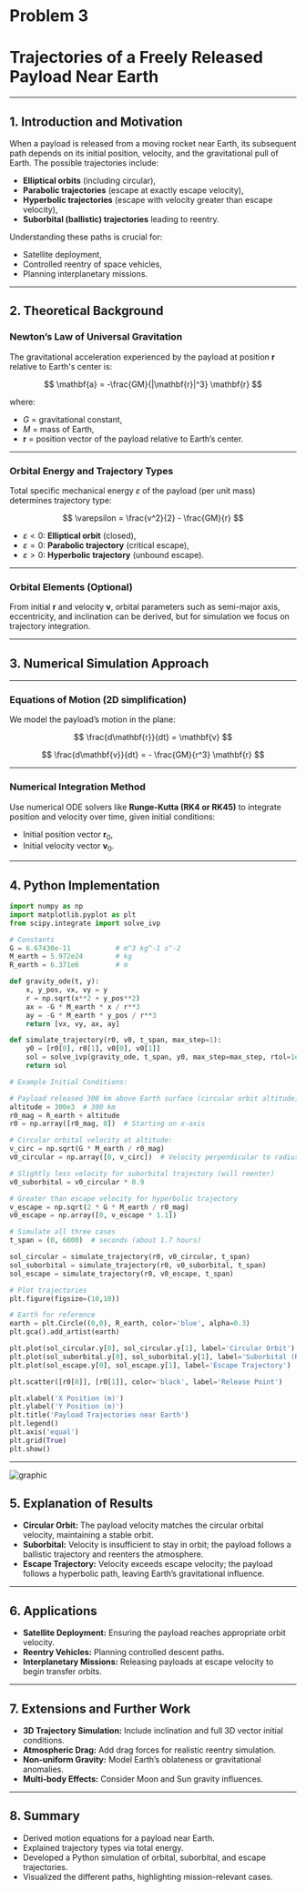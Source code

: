 # Problem 3

#  Trajectories of a Freely Released Payload Near Earth

---

## 1. Introduction and Motivation

When a payload is released from a moving rocket near Earth, its subsequent path depends on its initial position, velocity, and the gravitational pull of Earth. The possible trajectories include:

* **Elliptical orbits** (including circular),
* **Parabolic trajectories** (escape at exactly escape velocity),
* **Hyperbolic trajectories** (escape with velocity greater than escape velocity),
* **Suborbital (ballistic) trajectories** leading to reentry.

Understanding these paths is crucial for:

* Satellite deployment,
* Controlled reentry of space vehicles,
* Planning interplanetary missions.

---

## 2. Theoretical Background

### Newton’s Law of Universal Gravitation

The gravitational acceleration experienced by the payload at position $\mathbf{r}$ relative to Earth's center is:

$$
\mathbf{a} = -\frac{GM}{|\mathbf{r}|^3} \mathbf{r}
$$

where:

* $G$ = gravitational constant,
* $M$ = mass of Earth,
* $\mathbf{r}$ = position vector of the payload relative to Earth’s center.

---

### Orbital Energy and Trajectory Types

Total specific mechanical energy $\varepsilon$ of the payload (per unit mass) determines trajectory type:

$$
\varepsilon = \frac{v^2}{2} - \frac{GM}{r}
$$

* $\varepsilon < 0$: **Elliptical orbit** (closed),
* $\varepsilon = 0$: **Parabolic trajectory** (critical escape),
* $\varepsilon > 0$: **Hyperbolic trajectory** (unbound escape).

---

### Orbital Elements (Optional)

From initial $\mathbf{r}$ and velocity $\mathbf{v}$, orbital parameters such as semi-major axis, eccentricity, and inclination can be derived, but for simulation we focus on trajectory integration.

---

## 3. Numerical Simulation Approach

---

### Equations of Motion (2D simplification)

We model the payload’s motion in the plane:

$$
\frac{d\mathbf{r}}{dt} = \mathbf{v}
$$

$$
\frac{d\mathbf{v}}{dt} = - \frac{GM}{r^3} \mathbf{r}
$$

---

### Numerical Integration Method

Use numerical ODE solvers like **Runge-Kutta (RK4 or RK45)** to integrate position and velocity over time, given initial conditions:

* Initial position vector $\mathbf{r}_0$,
* Initial velocity vector $\mathbf{v}_0$.

---

## 4. Python Implementation

```python
import numpy as np
import matplotlib.pyplot as plt
from scipy.integrate import solve_ivp

# Constants
G = 6.67430e-11           # m^3 kg^-1 s^-2
M_earth = 5.972e24        # kg
R_earth = 6.371e6         # m

def gravity_ode(t, y):
    x, y_pos, vx, vy = y
    r = np.sqrt(x**2 + y_pos**2)
    ax = -G * M_earth * x / r**3
    ay = -G * M_earth * y_pos / r**3
    return [vx, vy, ax, ay]

def simulate_trajectory(r0, v0, t_span, max_step=1):
    y0 = [r0[0], r0[1], v0[0], v0[1]]
    sol = solve_ivp(gravity_ode, t_span, y0, max_step=max_step, rtol=1e-8, atol=1e-8)
    return sol

# Example Initial Conditions:

# Payload released 300 km above Earth surface (circular orbit altitude)
altitude = 300e3  # 300 km
r0_mag = R_earth + altitude
r0 = np.array([r0_mag, 0])  # Starting on x-axis

# Circular orbital velocity at altitude:
v_circ = np.sqrt(G * M_earth / r0_mag)
v0_circular = np.array([0, v_circ])  # Velocity perpendicular to radius vector

# Slightly less velocity for suborbital trajectory (will reenter)
v0_suborbital = v0_circular * 0.9

# Greater than escape velocity for hyperbolic trajectory
v_escape = np.sqrt(2 * G * M_earth / r0_mag)
v0_escape = np.array([0, v_escape * 1.1])

# Simulate all three cases
t_span = (0, 6000)  # seconds (about 1.7 hours)

sol_circular = simulate_trajectory(r0, v0_circular, t_span)
sol_suborbital = simulate_trajectory(r0, v0_suborbital, t_span)
sol_escape = simulate_trajectory(r0, v0_escape, t_span)

# Plot trajectories
plt.figure(figsize=(10,10))

# Earth for reference
earth = plt.Circle((0,0), R_earth, color='blue', alpha=0.3)
plt.gca().add_artist(earth)

plt.plot(sol_circular.y[0], sol_circular.y[1], label='Circular Orbit')
plt.plot(sol_suborbital.y[0], sol_suborbital.y[1], label='Suborbital (Reentry)')
plt.plot(sol_escape.y[0], sol_escape.y[1], label='Escape Trajectory')

plt.scatter([r0[0]], [r0[1]], color='black', label='Release Point')

plt.xlabel('X Position (m)')
plt.ylabel('Y Position (m)')
plt.title('Payload Trajectories near Earth')
plt.legend()
plt.axis('equal')
plt.grid(True)
plt.show()
```

---

![graphic](../images/image_G3_1.png)

## 5. Explanation of Results

* **Circular Orbit:** The payload velocity matches the circular orbital velocity, maintaining a stable orbit.
* **Suborbital:** Velocity is insufficient to stay in orbit; the payload follows a ballistic trajectory and reenters the atmosphere.
* **Escape Trajectory:** Velocity exceeds escape velocity; the payload follows a hyperbolic path, leaving Earth’s gravitational influence.

---

## 6. Applications

* **Satellite Deployment:** Ensuring the payload reaches appropriate orbit velocity.
* **Reentry Vehicles:** Planning controlled descent paths.
* **Interplanetary Missions:** Releasing payloads at escape velocity to begin transfer orbits.

---

## 7. Extensions and Further Work

* **3D Trajectory Simulation:** Include inclination and full 3D vector initial conditions.
* **Atmospheric Drag:** Add drag forces for realistic reentry simulation.
* **Non-uniform Gravity:** Model Earth’s oblateness or gravitational anomalies.
* **Multi-body Effects:** Consider Moon and Sun gravity influences.

---

## 8. Summary

* Derived motion equations for a payload near Earth.
* Explained trajectory types via total energy.
* Developed a Python simulation of orbital, suborbital, and escape trajectories.
* Visualized the different paths, highlighting mission-relevant cases.
